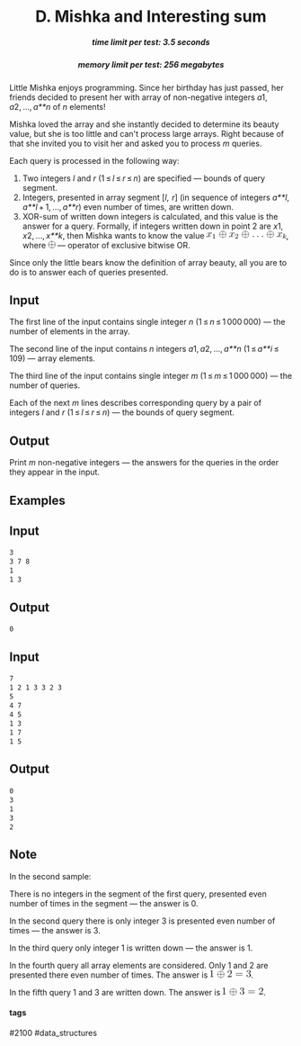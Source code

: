 <h1 style='text-align: center;'> D. Mishka and Interesting sum</h1>

<h5 style='text-align: center;'>time limit per test: 3.5 seconds</h5>
<h5 style='text-align: center;'>memory limit per test: 256 megabytes</h5>

Little Mishka enjoys programming. Since her birthday has just passed, her friends decided to present her with array of non-negative integers *a*1, *a*2, ..., *a**n* of *n* elements!

Mishka loved the array and she instantly decided to determine its beauty value, but she is too little and can't process large arrays. Right because of that she invited you to visit her and asked you to process *m* queries.

Each query is processed in the following way:

1. Two integers *l* and *r* (1 ≤ *l* ≤ *r* ≤ *n*) are specified — bounds of query segment.
2. Integers, presented in array segment [*l*,  *r*] (in sequence of integers *a**l*, *a**l* + 1, ..., *a**r*) even number of times, are written down.
3. XOR-sum of written down integers is calculated, and this value is the answer for a query. Formally, if integers written down in point 2 are *x*1, *x*2, ..., *x**k*, then Mishka wants to know the value ![](images/0cc8f248d0d8ba12cd7ce3df549c99209199764b.png), where ![](images/c4b7092c0f7ce6535f2574569c98f7b3c2fe2c5f.png) — operator of exclusive bitwise OR.

Since only the little bears know the definition of array beauty, all you are to do is to answer each of queries presented.

## Input

The first line of the input contains single integer *n* (1 ≤ *n* ≤ 1 000 000) — the number of elements in the array.

The second line of the input contains *n* integers *a*1, *a*2, ..., *a**n* (1 ≤ *a**i* ≤ 109) — array elements.

The third line of the input contains single integer *m* (1 ≤ *m* ≤ 1 000 000) — the number of queries.

Each of the next *m* lines describes corresponding query by a pair of integers *l* and *r* (1 ≤ *l* ≤ *r* ≤ *n*) — the bounds of query segment.

## Output

Print *m* non-negative integers — the answers for the queries in the order they appear in the input.

## Examples

## Input


```
3  
3 7 8  
1  
1 3  

```
## Output


```
0  

```
## Input


```
7  
1 2 1 3 3 2 3  
5  
4 7  
4 5  
1 3  
1 7  
1 5  

```
## Output


```
0  
3  
1  
3  
2  

```
## Note

In the second sample:

There is no integers in the segment of the first query, presented even number of times in the segment — the answer is 0.

In the second query there is only integer 3 is presented even number of times — the answer is 3.

In the third query only integer 1 is written down — the answer is 1.

In the fourth query all array elements are considered. Only 1 and 2 are presented there even number of times. The answer is ![](images/8f3bf9fdacb25bb19b17c017c532cd102cb4993c.png).

In the fifth query 1 and 3 are written down. The answer is ![](images/bfacb216edbf76a77a805a5347ff40d88d70f384.png).



#### tags 

#2100 #data_structures 